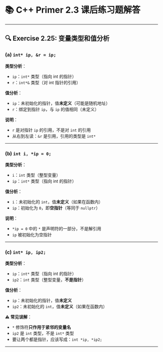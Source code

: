 # 📚 C++ Primer 2.3 课后练习题解答

---

## 🔍 Exercise 2.25: 变量类型和值分析

### (a) `int* ip, &r = ip;`

**类型分析**：
- `ip`：`int*` 类型（指向 int 的指针）
- `r`：`int*&` 类型（对 int 指针的引用）

**值分析**：
- `ip`：未初始化的指针，值**未定义**（可能是随机地址）
- `r`：绑定到指针 `ip`，与 `ip` 的值相同（未定义）

**说明**：
- `r` 是对指针 `ip` 的引用，不是对 `int` 的引用
- 从右到左读：`&r` 是引用，引用的类型是 `int*`

---

### (b) `int i, *ip = 0;`

**类型分析**：
- `i`：`int` 类型（整型变量）
- `ip`：`int*` 类型（指向 int 的指针）

**值分析**：
- `i`：未初始化的 `int`，值**未定义**（如果在函数内）
- `ip`：初始化为 `0`，即**空指针**（等同于 `nullptr`）

**说明**：
- `*ip = 0` 中的 `*` 是声明符的一部分，不是解引用
- `ip` 被初始化为空指针

---

### (c) `int* ip, ip2;`

**类型分析**：
- `ip`：`int*` 类型（指向 int 的指针）
- `ip2`：`int` 类型（整型变量，**不是指针**）

**值分析**：
- `ip`：未初始化的指针，值**未定义**
- `ip2`：未初始化的 `int`，值**未定义**（如果在函数内）

**⚠️ 常见误解**：
- `*` 修饰符**只作用于紧邻的变量名**
- `ip2` 是 `int` 类型，不是 `int*` 类型
- 要让两个都是指针，应该写成：`int *ip, *ip2;`

---

#